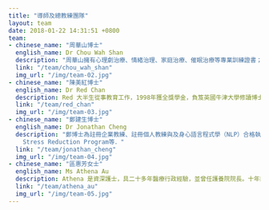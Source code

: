 ```yaml
---
title: "導師及總教練團隊"
layout: team
date: 2018-01-22 14:31:51 +0800
team:
- chinese_name: "周華山博士"
  english_name: Dr Chou Wah Shan
  description: "周華山擁有心理劇治療、情緒治理、家庭治療、催眠治療等專業訓練證書；2006年創辦自在社，2014年與幾位身心靈前輩發起身心靈平台。"
  link: "/team/chou_wah_shan"
  img_url: "/img/team-02.jpg"
- chinese_name: "陳美紅博士"
  english_name: Dr Red Chan
  description: Red 大半生從事教育工作，1998年獲全獎學金，負笈英國牛津大學修讀博士學位，研究當代中國文學的英語翻譯現象，曾於理工大學、嶺南大學及英國的牛津大學、華威大學從事教學、研究工作。
  link: "/team/red_chan"
  img_url: "/img/team-03.jpg"
- chinese_name: "鄭建生博士"
  english_name: Dr Jonathan Cheng
  description: "鄭博士為註冊企業教練、註冊個人教練與及身心語言程式學（NLP）合格執行師，亦獲得生命領袖證書、生命教練證書、能量心理學情緒健康證書、痛症患者自我管理課程、精神健康急救「青少年」修業證書、人格障礙證書及完成Mindfulness-Based
    Stress Reduction Program等．"
  link: "/team/jonathan_cheng"
  img_url: "/img/team-04.jpg"
- chinese_name: "區惠芳女士"
  english_name: Ms Athena Au
  description: Athena 是資深護士，具二十多年醫療行政經驗，並曾任護養院院長。十年前開始兼任家庭輔導義工，致力支持情緒困擾人士及其家人。Athena擅長轉化親密關係的糾結，及協助個案處理兩性關係。
  link: "/team/athena_au"
  img_url: "/img/team-05.jpg"
---
```

